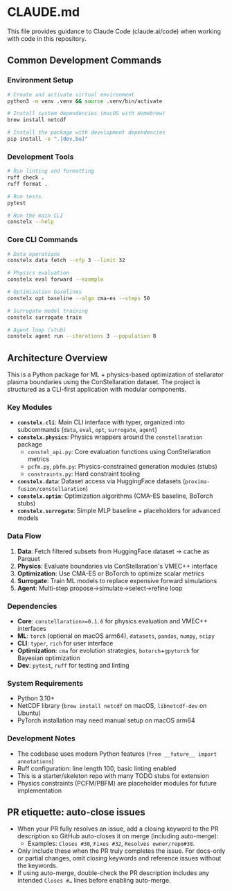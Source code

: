 # CLAUDE.md

This file provides guidance to Claude Code (claude.ai/code) when working with code in this repository.

## Common Development Commands

### Environment Setup
```bash
# Create and activate virtual environment
python3 -m venv .venv && source .venv/bin/activate

# Install system dependencies (macOS with Homebrew)
brew install netcdf

# Install the package with development dependencies
pip install -e ".[dev,bo]"
```

### Development Tools
```bash
# Run linting and formatting
ruff check .
ruff format .

# Run tests
pytest

# Run the main CLI
constelx --help
```

### Core CLI Commands
```bash
# Data operations
constelx data fetch --nfp 3 --limit 32

# Physics evaluation
constelx eval forward --example

# Optimization baselines
constelx opt baseline --algo cma-es --steps 50

# Surrogate model training
constelx surrogate train

# Agent loop (stub)
constelx agent run --iterations 3 --population 8
```

## Architecture Overview

This is a Python package for ML + physics-based optimization of stellarator plasma boundaries using the ConStellaration dataset. The project is structured as a CLI-first application with modular components.

### Key Modules

- **`constelx.cli`**: Main CLI interface with typer, organized into subcommands (`data`, `eval`, `opt`, `surrogate`, `agent`)
- **`constelx.physics`**: Physics wrappers around the `constellaration` package
  - `constel_api.py`: Core evaluation functions using ConStellaration metrics
  - `pcfm.py`, `pbfm.py`: Physics-constrained generation modules (stubs)
  - `constraints.py`: Hard constraint tooling
- **`constelx.data`**: Dataset access via HuggingFace datasets (`proxima-fusion/constellaration`)
- **`constelx.optim`**: Optimization algorithms (CMA-ES baseline, BoTorch stubs)
- **`constelx.surrogate`**: Simple MLP baseline + placeholders for advanced models

### Data Flow

1. **Data**: Fetch filtered subsets from HuggingFace dataset → cache as Parquet
2. **Physics**: Evaluate boundaries via ConStellaration's VMEC++ interface
3. **Optimization**: Use CMA-ES or BoTorch to optimize scalar metrics
4. **Surrogate**: Train ML models to replace expensive forward simulations
5. **Agent**: Multi-step propose→simulate→select→refine loop

### Dependencies

- **Core**: `constellaration>=0.1.6` for physics evaluation and VMEC++ interfaces
- **ML**: `torch` (optional on macOS arm64), `datasets`, `pandas`, `numpy`, `scipy`
- **CLI**: `typer`, `rich` for user interface
- **Optimization**: `cma` for evolution strategies, `botorch`+`gpytorch` for Bayesian optimization
- **Dev**: `pytest`, `ruff` for testing and linting

### System Requirements

- Python 3.10+
- NetCDF library (`brew install netcdf` on macOS, `libnetcdf-dev` on Ubuntu)
- PyTorch installation may need manual setup on macOS arm64

### Development Notes

- The codebase uses modern Python features (`from __future__ import annotations`)
- Ruff configuration: line length 100, basic linting enabled
- This is a starter/skeleton repo with many TODO stubs for extension
- Physics constraints (PCFM/PBFM) are placeholder modules for future implementation

## PR etiquette: auto-close issues

- When your PR fully resolves an issue, add a closing keyword to the PR description so GitHub auto-closes it on merge (including auto-merge):
  - Examples: `Closes #30`, `Fixes #32`, `Resolves owner/repo#38`.
- Only include these when the PR truly completes the issue. For docs-only or partial changes, omit closing keywords and reference issues without the keywords.
- If using auto-merge, double-check the PR description includes any intended `Closes #…` lines before enabling auto-merge.
